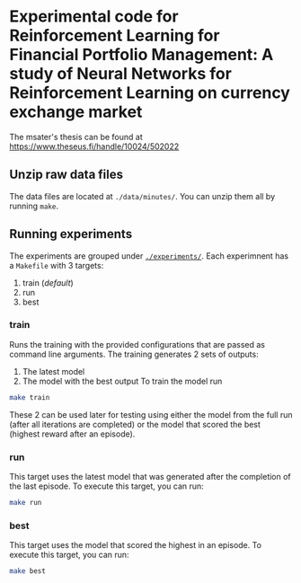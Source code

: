 # Experimental code for Reinforcement Learning for Financial Portfolio Management: A study of Neural Networks for Reinforcement Learning on currency exchange market
The msater's thesis can be found at https://www.theseus.fi/handle/10024/502022

## Unzip raw data files
The data files are located at `./data/minutes/`. You can unzip them all by running `make`.

## Running experiments
The experiments are grouped under [`./experiments/`](experiments). 
Each experimnent has a `Makefile` with 3 targets:
1. train (*default*)
1. run
1. best

### train
Runs the training with the provided configurations that are passed as command line arguments. The training generates 2 sets of outputs:
1. The latest model
1. The model with the best output
To train the model run
```bash
make train
```
These 2 can be used later for testing using either the model from the full run (after all iterations are completed) or the model that scored the best (highest reward after an episode).
### run
This target uses the latest model that was generated after the completion of the last episode. To execute this target, you can run:
```bash
make run
```
### best
This target uses the model that scored the highest in an episode. To execute this target, you can run:
```bash
make best
```
